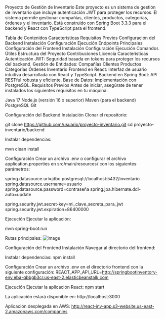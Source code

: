 Proyecto de Gestión de Inventario
Este proyecto es un sistema de gestión de inventario que incluye autenticación JWT para proteger los recursos. El sistema permite gestionar compañías, clientes, productos, categorías, órdenes y el inventario. Está construido con Spring Boot 3.3.3 para el backend y React con TypeScript para el frontend.

Tabla de Contenidos
Características
Requisitos Previos
Configuración del Backend
Instalación
Configuración
Ejecución
Endpoints Principales
Configuración del Frontend
Instalación
Configuración
Ejecución
Comandos Útiles
Estructura del Proyecto
Contribuciones
Licencia
Características
Autenticación JWT: Seguridad basada en tokens para proteger los recursos del backend.
Gestión de Entidades:
Compañías
Clientes
Productos
Categorías
Órdenes
Inventario
Frontend en React: Interfaz de usuario intuitiva desarrollada con React y TypeScript.
Backend en Spring Boot: API RESTful robusta y eficiente.
Base de Datos: Implementación con PostgreSQL.
Requisitos Previos
Antes de iniciar, asegúrate de tener instalados los siguientes requisitos en tu máquina:

Java 17
Node.js (versión 16 o superior)
Maven (para el backend)
PostgreSQL
Git

Configuración del Backend
Instalación
Clonar el repositorio:

git clone https://github.com/usuario/proyecto-inventario.git
cd proyecto-inventario/backend

Instalar dependencias:

mvn clean install

Configuración
Crear un archivo .env o configurar el archivo application.properties en src/main/resources/ con los siguientes parámetros:

spring.datasource.url=jdbc:postgresql://localhost:5432/inventario
spring.datasource.username=usuario
spring.datasource.password=contraseña
spring.jpa.hibernate.ddl-auto=update

spring.security.jwt.secret-key=mi_clave_secreta_para_jwt
spring.security.jwt.expiration=86400000

Ejecución
Ejecutar la aplicación:

mvn spring-boot:run

Rutas principales:
![image](https://github.com/user-attachments/assets/4093ef92-1936-4b74-a915-5d2b95a4547e)

Configuración del Frontend
Instalación
Navegar al directorio del frontend:

Instalar dependencias:
npm install

Configuración
Crear un archivo .env en el directorio frontend con la siguiente configuración:
REACT_APP_API_URL=http://springbootinventory-env.eba-qbbgb3cr.us-east-2.elasticbeanstalk.com

Ejecución
Ejecutar la aplicación React:
npm start

La aplicación estará disponible en: http://localhost:3000

Aplicación desplegada en AWS:
http://react-inv-app.s3-website.us-east-2.amazonaws.com/companies



